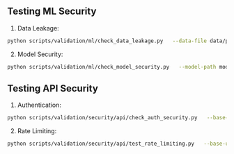 ## Testing ML Security

1. Data Leakage:
```bash
python scripts/validation/ml/check_data_leakage.py   --data-file data/processed/data.csv   --temporal-column timestamp   --target-column target   --fold-count 5   --output-path validation_results.json
```

2. Model Security:
```bash
python scripts/validation/ml/check_model_security.py   --model-path models/model.pkl   --data-path data/test_data.npz   --epsilon 0.1   --output-path security_results.json
```

## Testing API Security

1. Authentication:
```bash
python scripts/validation/security/api/check_auth_security.py   --base-url https://api.example.com   --username test_user   --password test_pass   --output-path auth_results.json
```

2. Rate Limiting:
```bash
python scripts/validation/security/api/test_rate_limiting.py   --base-url https://api.example.com   --endpoint predict   --concurrent-users 5   --output-path rate_limit_results.json
```
